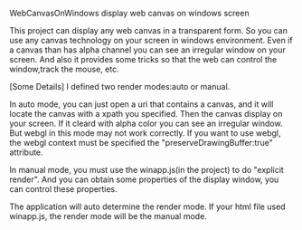  WebCanvasOnWindows
display web canvas on windows screen

This project can display any web canvas in a transparent form. So you can use any canvas technology on your screen in windows environment. Even if a canvas than has alpha channel you can see an irregular window on your screen. And also it provides some tricks so that the web can control the window,track the mouse, etc. 

[Some Details]
I defined two render modes:auto or manual.

In auto mode, you can just open a uri that contains a canvas, and it will locate the canvas with a xpath you specified. Then the canvas display on your screen. If it cleard with alpha color you can see an irregular window. But webgl in this mode may not work correctly. If you want to use webgl, the webgl context must be specified the "preserveDrawingBuffer:true" attribute.

In manual mode, you must use the winapp.js(in the project) to do "explicit render". And you can obtain some properties of the display window, you can control these properties.

The application will auto determine the render mode. If your html file used winapp.js, the render mode will be the manual mode.

